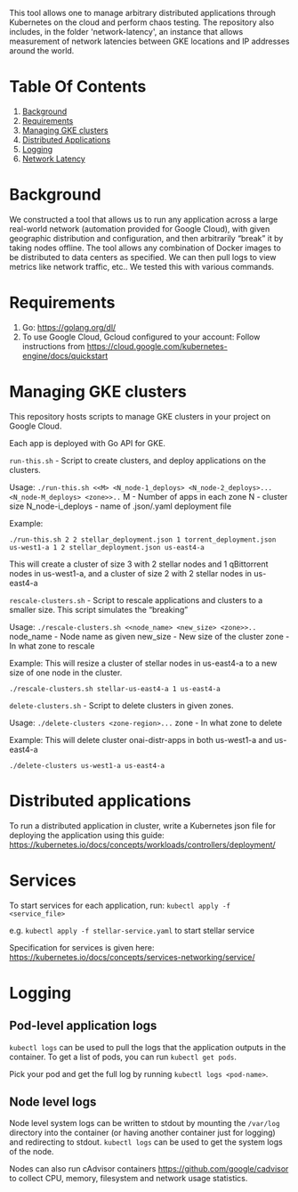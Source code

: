 This tool allows one to manage arbitrary distributed applications through Kubernetes on the cloud and perform chaos testing. The repository also includes, in the folder 'network-latency', an instance that allows measurement of network latencies between GKE locations and IP addresses around the world.

# Table Of Contents

1. [Background](#Background)
2. [Requirements](#Requirements)
3. [Managing GKE clusters](#Managing-GKE-clusters)
4. [Distributed Applications](#Distributed-Applications)
5. [Logging](#Logging)
6. [Network Latency](network-Latency/README.md)

# Background
We constructed a tool that allows us to run any application across a large real-world network (automation provided for Google Cloud), with given geographic distribution and configuration, and then arbitrarily “break” it by taking nodes offline. The tool allows any combination of Docker images to be distributed to data centers as specified. We can then pull logs to view metrics like network traffic, etc.. We tested this with various commands.

# Requirements

1. Go: https://golang.org/dl/
2. To use Google Cloud, Gcloud configured to your account: Follow instructions from https://cloud.google.com/kubernetes-engine/docs/quickstart

# Managing GKE clusters

This repository hosts scripts to manage GKE clusters in your project on Google Cloud.

Each app is deployed with Go API for GKE.

`run-this.sh` - Script to create clusters, and deploy applications on the clusters.

Usage:
`./run-this.sh <<M> <N_node-1_deploys> <N_node-2_deploys>...<N_node-M_deploys> <zone>>..`
M - Number of apps in each zone
N - cluster size
N_node-i_deploys - name of .json/.yaml deployment file



Example:

```
./run-this.sh 2 2 stellar_deployment.json 1 torrent_deployment.json us-west1-a 1 2 stellar_deployment.json us-east4-a
```

This will create a cluster of size 3 with 2 stellar nodes and 1 qBittorrent nodes
in us-west1-a, and a cluster of size 2 with 2 stellar nodes in us-east4-a


`rescale-clusters.sh` - Script to rescale applications and clusters to a smaller size. This script simulates the “breaking” 

Usage:
`./rescale-clusters.sh <<node_name> <new_size> <zone>>..`
node_name - Node name as given
new_size - New size of the cluster
zone - In what zone to rescale


Example: This will resize a cluster of stellar nodes in us-east4-a to a new size of one node in the cluster.
```
./rescale-clusters.sh stellar-us-east4-a 1 us-east4-a
```


`delete-clusters.sh` - Script to delete clusters in given zones.


Usage:
`./delete-clusters <zone-region>...`
zone - In what zone to delete

Example: This will delete cluster onai-distr-apps in both us-west1-a and us-east4-a
```
./delete-clusters us-west1-a us-east4-a

```

# Distributed applications

To run a distributed application in cluster, write a Kubernetes json file for deploying the application using this guide: https://kubernetes.io/docs/concepts/workloads/controllers/deployment/

# Services

To start services for each application, run:
`kubectl apply -f <service_file>`

e.g. `kubectl apply -f stellar-service.yaml` to start stellar service

Specification for services is given here: https://kubernetes.io/docs/concepts/services-networking/service/


# Logging

## Pod-level application logs

`kubectl logs` can be used to pull the logs that the application outputs in the container. To get a list of pods, you can run `kubectl get pods`.

Pick your pod and get the full log by running `kubectl logs <pod-name>`.


## Node level logs
Node level system logs can be written to stdout by mounting the `/var/log` directory into the container (or having another container just for logging) and redirecting to stdout. `kubectl logs` can be used to get the system logs of the node.

Nodes can also run cAdvisor containers https://github.com/google/cadvisor to collect CPU, memory, filesystem and network usage statistics.

